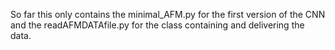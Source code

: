 So far this only contains the minimal_AFM.py for the first version of the CNN and the readAFMDATAfile.py for the class containing and delivering the data.